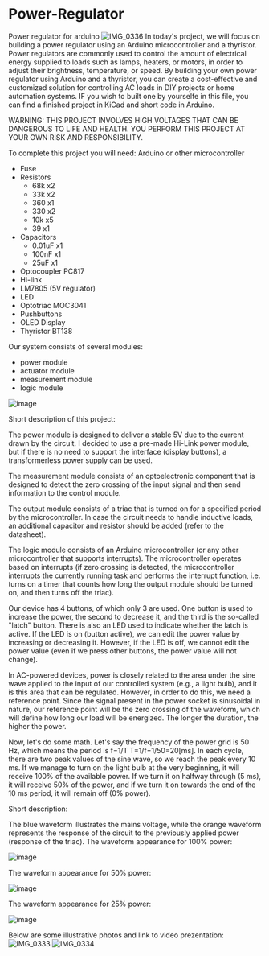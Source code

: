 # Power-Regulator

Power regulator for arduino 
![IMG_0336](https://user-images.githubusercontent.com/127328405/233417921-0a248f8b-8eb7-490d-a4a8-28f2506e8195.JPG)
In today's project, we will focus on building a power regulator using an Arduino microcontroller and a thyristor. Power regulators are commonly used to control the amount of electrical energy supplied to loads such as lamps, heaters, or motors, in order to adjust their brightness, temperature, or speed. By building your own power regulator using Arduino and a thyristor, you can create a cost-effective and customized solution for controlling AC loads in DIY projects or home automation systems. IF you wish to built one by yourselfe in this file, you can find a finished project in KiCad and short code in Arduino.

WARNING: THIS PROJECT INVOLVES HIGH VOLTAGES THAT CAN BE DANGEROUS TO LIFE AND HEALTH. 
YOU PERFORM THIS PROJECT AT YOUR OWN RISK AND RESPONSIBILITY.

To complete this project you will need:
Arduino or other microcontroller
* Fuse
* Resistors
    * 68k x2
    * 33k x2
    * 360 x1
    * 330 x2
    * 10k x5
    * 39 x1
* Capacitors
    * 0.01uF x1
    * 100nF x1
    * 25uF x1
* Optocoupler PC817
* Hi-link
* LM7805 (5V regulator)
* LED
* Optotriac MOC3041
* Pushbuttons
* OLED Display
* Thyristor BT138

Our system consists of several modules: 
* power module
* actuator module
* measurement module
* logic module

![image](https://user-images.githubusercontent.com/127328405/233717977-a205c8f1-172e-4290-bee5-1d3509b0191a.png)

Short description of this project:

The power module is designed to deliver a stable 5V due to the current drawn by the circuit. I decided to use a pre-made Hi-Link power module, but if there is no need to support the interface (display buttons), a transformerless power supply can be used.

The measurement module consists of an optoelectronic component that is designed to detect the zero crossing of the input signal and then send information to the control module.

The output module consists of a triac that is turned on for a specified period by the microcontroller. In case the circuit needs to handle inductive loads, an additional capacitor and resistor should be added (refer to the datasheet).

The logic module consists of an Arduino microcontroller (or any other microcontroller that supports interrupts). The microcontroller operates based on interrupts (if zero crossing is detected, the microcontroller interrupts the currently running task and performs the interrupt function, i.e. turns on a timer that counts how long the output module should be turned on, and then turns off the triac).

Our device has 4 buttons, of which only 3 are used. One button is used to increase the power, the second to decrease it, and the third is the so-called "latch" button. There is also an LED used to indicate whether the latch is active. If the LED is on (button active), we can edit the power value by increasing or decreasing it. However, if the LED is off, we cannot edit the power value (even if we press other buttons, the power value will not change).

In AC-powered devices, power is closely related to the area under the sine wave applied to the input of our controlled system (e.g., a light bulb), and it is this area that can be regulated. However, in order to do this, we need a reference point. Since the signal present in the power socket is sinusoidal in nature, our reference point will be the zero crossing of the waveform, which will define how long our load will be energized. The longer the duration, the higher the power.

Now, let's do some math. Let's say the frequency of the power grid is 50 Hz, which means the period is f=1/T T=1/f=1/50=20[ms]. In each cycle, there are two peak values of the sine wave, so we reach the peak every 10 ms. If we manage to turn on the light bulb at the very beginning, it will receive 100% of the available power. If we turn it on halfway through (5 ms), it will receive 50% of the power, and if we turn it on towards the end of the 10 ms period, it will remain off (0% power).

Short description:

The blue waveform illustrates the mains voltage, while the orange waveform represents the response of the circuit to the previously applied power (response of the triac).
The waveform appearance for 100% power:

![image](https://user-images.githubusercontent.com/127328405/233792444-77caff8e-5803-43e4-a006-3274114af943.png)

The waveform appearance for 50% power:

![image](https://user-images.githubusercontent.com/127328405/233792453-679abb82-182c-4c3c-9561-93fae93011a5.png)

The waveform appearance for 25% power:

![image](https://user-images.githubusercontent.com/127328405/235361854-2559eab8-1fe7-4958-bbae-fa5217385afe.png)


Below are some illustrative photos and link to video prezentation:
![IMG_0333](https://user-images.githubusercontent.com/127328405/233417970-14f5ca37-7357-4c78-9306-d3bf5964af4e.JPG)
![IMG_0334](https://user-images.githubusercontent.com/127328405/233417983-43a7cb51-7ace-44d9-91cd-f096ca21e5a4.JPG)


